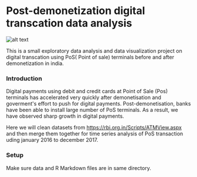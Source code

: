 # Post-demonetization digital transcation data analysis 
![alt text](http://blog.unibulmerchantservices.com/wp-content/uploads/2011/09/POS-Terminal-Risk-Management-Rules-You-Need-to-Know.jpg)

This is a small exploratory data analysis and data visualization project on digital transcation using PoS( Point of sale) terminals before and after demonetization in india.

### Introduction
Digital payments using debit and credit cards at Point of Sale (Pos) terminals has accelerated very quickly after demonetisation and goverment's effort to push for digital payments. Post-demonetisation, banks have been able to install large number of PoS terminals. As a result, we have observed sharp growth in digital payments.

Here we will clean datasets from https://rbi.org.in/Scripts/ATMView.aspx and then merge them together for time series analysis of PoS transaction uding january 2016 to december 2017. 


### Setup
Make sure data and R Markdown files are in same directory. 


